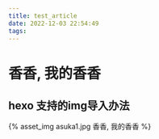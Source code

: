 ```yaml
---
title: test_article
date: 2022-12-03 22:54:49
tags:
---
```



# 香香, 我的香香
## hexo 支持的img导入办法
{% asset_img asuka1.jpg 香香, 我的香香 %}